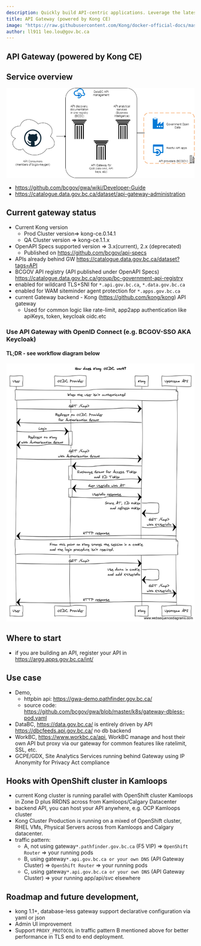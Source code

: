 ```yaml
---
description: Quickly build API-centric applications. Leverage the latest microservice and container design patterns. And tie it all together with the Kong microservice API gateway.
title: API Gateway (powered by Kong CE)
image: "https://raw.githubusercontent.com/Kong/docker-official-docs/master/kong/logo.png"
author: ll911 leo.lou@gov.bc.ca
---
```

## API Gateway (powered by Kong CE)

## Service overview
![](https://raw.githubusercontent.com/bcgov/gwa/master/img/overview.png)
* https://github.com/bcgov/gwa/wiki/Developer-Guide
* https://catalogue.data.gov.bc.ca/dataset/api-gateway-administration

## Current gateway status
* Current Kong version
  * Prod Cluster version=> kong-ce.0.14.1
  * QA Cluster version => kong-ce.1.1.x
* OpenAPI Specs supported version => 3.x(current), 2.x (deprecated)
  * Published on https://github.com/bcgov/api-specs
* APIs already behind GW https://catalogue.data.gov.bc.ca/dataset?tags=API
* BCGOV API registry (API published under OpenAPI Specs) https://catalogue.data.gov.bc.ca/group/bc-government-api-registry
* enabled for wildcard TLS+SNI for `*.api.gov.bc.ca`, `*.data.gov.bc.ca`
* enabled for WAM siteminder agent protection for `*.apps.gov.bc.ca`
* current Gateway backend - Kong (https://github.com/kong/kong) API gateway 
  * Used for common logic like rate-limit, app2app authentication like apiKeys, token, keycloak oidc.etc

### Use API Gateway with OpenID Connect (e.g. BCGOV-SSO AKA Keycloak)
#### TL;DR - see workflow diagram below
![](https://raw.githubusercontent.com/nokia/kong-oidc/master/docs/kong_oidc_flow.png)

## Where to start
* if you are building an API, register your API in https://argg.apps.gov.bc.ca/int/ 

## Use case
* Demo, 
  * httpbin api: https://gwa-demo.pathfinder.gov.bc.ca/
  * source code: https://github.com/bcgov/gwa/blob/master/k8s/gateway-dbless-pod.yaml
* DataBC, https://data.gov.bc.ca/ is entirely driven by API https://dbcfeeds.api.gov.bc.ca/ no db backend
* WorkBC, https://www.workbc.ca/api, WorkBC manage and host their own API but proxy via our gateway for common features like ratelimit, SSL, etc.
* GCPE/GDX, Site Analytics Services running behind Gateway using IP Anonymity for Privacy Act compliance
 
## Hooks with OpenShift cluster in Kamloops
* current Kong cluster is running parallel with OpenShift cluster Kamloops in Zone D plus RRDNS across from Kamloops/Calgary Datacenter
* backend API, you can host your API anywhere, e.g. OCP Kamloops cluster
* Kong Cluster Production is running on a mixed of OpenShift cluster, RHEL VMs, Physical Servers across from Kamloops and Calgary datacenter.
* traffic pattern:
  * A, not using gateway`*.pathfinder.gov.bc.ca` (F5 VIP) => `OpenShift Router` => your running pods
  * B, using gateway`*.api.gov.bc.ca or your own DNS` (API Gateway Cluster) => `OpenShift Router` => your running pods
  * C, using gateway`*.api.gov.bc.ca or your own DNS` (API Gateway Cluster) => your running app/api/svc elsewhere
 
## Roadmap and future development,
* kong 1.1+, database-less gateway support declarative configuration via yaml or json
* Admin UI improvement  
* Support `PROXY_PROTOCOL` in traffic pattern B mentioned above for better performance in TLS end to end deployment.
